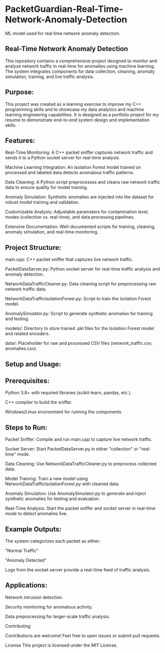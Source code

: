 # PacketGuardian-Real-Time-Network-Anomaly-Detection
ML model used for real time network anomaly detection. 


## Real-Time Network Anomaly Detection

This repository contains a comprehensive project designed to monitor and analyze network traffic in real-time for anomalies using machine learning. The system integrates components for data collection, cleaning, anomaly simulation, training, and live traffic analysis.

## Purpose:

This project was created as a learning exercise to improve my C++ programming skills and to showcase my data analytics and machine learning engineering capabilities. It is designed as a portfolio project for my resume to demonstrate end-to-end system design and implementation skills.

## Features:

Real-Time Monitoring: A C++ packet sniffer captures network traffic and sends it to a Python socket server for real-time analysis.

Machine Learning Integration: An Isolation Forest model trained on processed and labeled data detects anomalous traffic patterns.

Data Cleaning: A Python script preprocesses and cleans raw network traffic data to ensure quality for model training.

Anomaly Simulation: Synthetic anomalies are injected into the dataset for robust model training and validation.

Customizable Analysis: Adjustable parameters for contamination level, modes (collection vs. real-time), and data processing pipelines.

Extensive Documentation: Well-documented scripts for training, cleaning, anomaly simulation, and real-time monitoring.

## Project Structure:

main.cpp: C++ packet sniffer that captures live network traffic.

PacketDataServer.py: Python socket server for real-time traffic analysis and anomaly detection.

NetworkDataTrafficCleaner.py: Data cleaning script for preprocessing raw network traffic data.

NetworkDataTrafficIsolationForest.py: Script to train the Isolation Forest model.

AnomalySimulator.py: Script to generate synthetic anomalies for training and testing.

models/: Directory to store trained .pkl files for the Isolation Forest model and related encoders.

data/: Placeholder for raw and processed CSV files (network_traffic.csv, anomalies.csv).

## Setup and Usage:

## Prerequisites:

Python 3.8+ with required libraries (scikit-learn, pandas, etc.).

C++ compiler to build the sniffer.

Windows/Linux environment for running the components.

## Steps to Run:

Packet Sniffer: Compile and run main.cpp to capture live network traffic.

Socket Server: Start PacketDataServer.py in either "collection" or "real-time" mode.

Data Cleaning: Use NetworkDataTrafficCleaner.py to preprocess collected data.

Model Training: Train a new model using NetworkDataTrafficIsolationForest.py with cleaned data.

Anomaly Simulation: Use AnomalySimulator.py to generate and inject synthetic anomalies for testing and evaluation.

Real-Time Analysis: Start the packet sniffer and socket server in real-time mode to detect anomalies live.

## Example Outputs:

The system categorizes each packet as either:

"Normal Traffic"

"Anomaly Detected"

Logs from the socket server provide a real-time feed of traffic analysis.

## Applications:

Network intrusion detection.

Security monitoring for anomalous activity.

Data preprocessing for larger-scale traffic analysis.

Contributing

Contributions are welcome! Feel free to open issues or submit pull requests.

License
This project is licensed under the MIT License.

